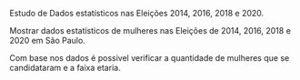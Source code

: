 Estudo de Dados estatísticos nas Eleições 2014, 2016, 2018 e 2020.

Mostrar dados estatísticos de mulheres nas Eleições de 2014, 2016, 2018 e 2020 em São Paulo.

Com base nos dados é possivel verificar a quantidade de mulheres que se candidataram e a faixa etaria.
